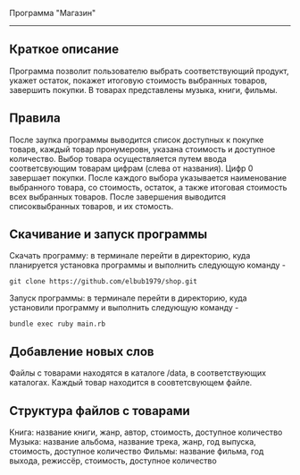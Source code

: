 Программа "Магазин"

____

Краткое описание
-----------

Программа позволит пользователю выбрать соответствующий продукт, укажет остаток, покажет итоговую стоимость выбранных товаров, завершить покупки. В товарах представлены музыка, книги, фильмы.

Правила
-----------
После заупка программы выводится список доступных к покупке товарв, каждый товар пронумеровн, указана стоимость и доступное количество. Выбор товара осуществляется путем ввода соответсвующим товарам цифрам (слева от названия). Цифр 0 завершает покупки. После каждого выбора указывается наименование выбранного товара, со стоимость, остаток, а также итоговая стоимость всех выбранных товаров. После завершения выводится списоквыбранных товаров, и их стомость.

Скачивание и запуск программы
----------
Скачать программу: в терминале перейти в директорию, куда планируется установка программы и выполнить следующую команду - 
```
git clone https://github.com/elbub1979/shop.git
```

Запуск программы: в терминале перейти в директорию, куда установили программу и выполнить следующую команду -

``` 
bundle exec ruby main.rb
```

Добавление новых слов
----------
Файлы с товарами находятся в каталоге /data, в соответствующих каталогах. Каждый товар находится в соовтетсвующем файле. 

Структура файлов с товарами
----------
Книга: название книги, жанр, автор, стоимость, доступное количество
Музыка: название альбома, название трека, жанр, год выпуска, стоимость, доступное количество
Фильмы: название фильма, год выхода, режиссёр, стоимость, доступное количество

